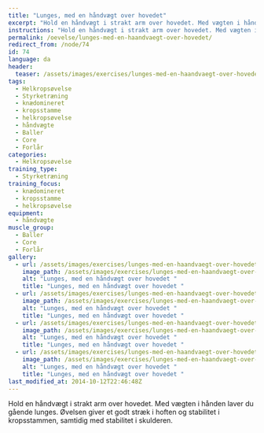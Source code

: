 ```yaml
---
title: "Lunges, med en håndvægt over hovedet"
excerpt: "Hold en håndvægt i strakt arm over hovedet. Med vægten i hånden laver du gående lunges."
instructions: "Hold en håndvægt i strakt arm over hovedet. Med vægten i hånden laver du gående lunges."
permalink: /oevelse/lunges-med-en-haandvaegt-over-hovedet/
redirect_from: /node/74
id: 74
language: da
header:
  teaser: /assets/images/exercises/lunges-med-en-haandvaegt-over-hovedet-0-320.jpg
tags:
  - Helkropsøvelse
  - Styrketræning
  - knædomineret
  - kropsstamme
  - helkropsøvelse
  - håndvægte
  - Baller
  - Core
  - Forlår
categories:
  - Helkropsøvelse
training_type: 
  - Styrketræning
training_focus: 
  - knædomineret
  - kropsstamme
  - helkropsøvelse
equipment:
  - håndvægte
muscle_group:
  - Baller
  - Core
  - Forlår
gallery:
  - url: /assets/images/exercises/lunges-med-en-haandvaegt-over-hovedet-0.jpg
    image_path: /assets/images/exercises/lunges-med-en-haandvaegt-over-hovedet-0-320.jpg
    alt: "Lunges, med en håndvægt over hovedet "
    title: "Lunges, med en håndvægt over hovedet "
  - url: /assets/images/exercises/lunges-med-en-haandvaegt-over-hovedet-1.jpg
    image_path: /assets/images/exercises/lunges-med-en-haandvaegt-over-hovedet-1-320.jpg
    alt: "Lunges, med en håndvægt over hovedet "
    title: "Lunges, med en håndvægt over hovedet "
  - url: /assets/images/exercises/lunges-med-en-haandvaegt-over-hovedet-2.jpg
    image_path: /assets/images/exercises/lunges-med-en-haandvaegt-over-hovedet-2-320.jpg
    alt: "Lunges, med en håndvægt over hovedet "
    title: "Lunges, med en håndvægt over hovedet "
  - url: /assets/images/exercises/lunges-med-en-haandvaegt-over-hovedet-3.jpg
    image_path: /assets/images/exercises/lunges-med-en-haandvaegt-over-hovedet-3-320.jpg
    alt: "Lunges, med en håndvægt over hovedet "
    title: "Lunges, med en håndvægt over hovedet "
last_modified_at: 2014-10-12T22:46:48Z
---
```


Hold en håndvægt i strakt arm over hovedet. Med vægten i hånden laver du gående lunges. Øvelsen giver et godt stræk i hoften og stabilitet i kropsstammen, samtidig med stabilitet i skulderen.
